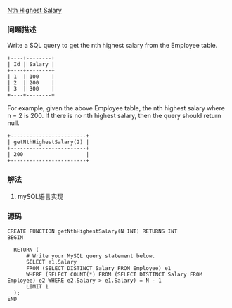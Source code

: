 [Nth Highest Salary](https://leetcode.com/problems/nth-highest-salary/description/)

### 问题描述
Write a SQL query to get the nth highest salary from the Employee table.
```
+----+--------+
| Id | Salary |
+----+--------+
| 1  | 100    |
| 2  | 200    |
| 3  | 300    |
+----+--------+
```
For example, given the above Employee table, the nth highest salary where n = 2 is 200. If there is no nth highest salary, then the query should return null.
```
+------------------------+
| getNthHighestSalary(2) |
+------------------------+
| 200                    |
+------------------------+
```

### 解法
1. mySQL语言实现

### 源码
```
CREATE FUNCTION getNthHighestSalary(N INT) RETURNS INT
BEGIN
    
  RETURN (
      # Write your MySQL query statement below.
      SELECT e1.Salary
      FROM (SELECT DISTINCT Salary FROM Employee) e1
      WHERE (SELECT COUNT(*) FROM (SELECT DISTINCT Salary FROM Employee) e2 WHERE e2.Salary > e1.Salary) = N - 1        
      LIMIT 1
  );
END
```

